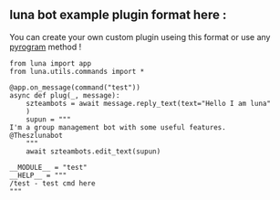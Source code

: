 ## luna bot example plugin format here :
You can create your own custom plugin useing this format or use any [pyrogram](http://pyrogram.org) method !


```
from luna import app
from luna.utils.commands import *

@app.on_message(command("test"))
async def plug(_, message):
    szteambots = await message.reply_text(text="Hello I am luna"
    )
    supun = """
I'm a group management bot with some useful features.
@Theszlunabot    
    """
    await szteambots.edit_text(supun)

__MODULE__ = "test"
__HELP__ = """  
/test - test cmd here
"""
```


